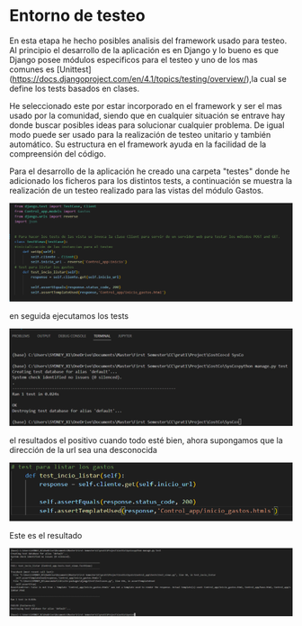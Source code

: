 # Entorno de testeo
En esta etapa he hecho posibles analisis del framework usado para testeo.
Al principio el desarrollo de la aplicación es en Django y lo bueno es que Django posee módulos especificos para el testeo y uno de los mas comunes es [Unittest] (https://docs.djangoproject.com/en/4.1/topics/testing/overview/),la cual se define los tests basados en clases.

He seleccionado este por estar incorporado en el framework y ser el mas usado por la comunidad, siendo que en cualquier situación se entrave hay donde buscar posibles ideas para solucionar cualquier problema. De igual modo puede ser usado para la realización de testeo unitario y también automático.
Su estructura en el framework ayuda en la facilidad de la compreensión del código.

Para el desarrollo de la aplicación he creado una carpeta "testes" donde he adicionado los ficheros para los distintos tests, a continuación se muestra la realización de un testeo realizado para las vistas del módulo Gastos.

![](img/vista_metodo.png)

en seguida ejecutamos los tests

![](img/testar_vista1.png)

el resultados el positivo cuando todo esté bien, ahora supongamos que la dirección de la url sea una desconocida

![](img/test_vista_merror.png)

Este es el resultado

![](img/test_vistaerror.png)